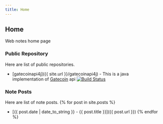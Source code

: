```yaml
---
title: Home
---
```


## Home
Web notes home page

### Public Repository
Here are list of public repositories.
- [gatecoinapi4j]({{ site.url }}/gatecoinapi4j) - This is a java implementation of [Gatecoin](https://gatecoin.com) api 
[![Build Status](https://travis-ci.org/micwan88/gatecoinapi4j.svg?branch=master)](https://travis-ci.org/micwan88/gatecoinapi4j)

### Note Posts
Here are list of note posts.
{% for post in site.posts %}
- [{{ post.date | date_to_string }} - {{ post.title }}]({{ post.url }})
{% endfor %}
